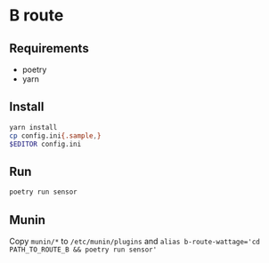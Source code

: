 # B route

## Requirements

- poetry
- yarn

## Install

```sh
yarn install
cp config.ini{.sample,}
$EDITOR config.ini
```

## Run

```sh
poetry run sensor
```

## Munin

Copy `munin/*` to `/etc/munin/plugins` and `alias b-route-wattage='cd PATH_TO_ROUTE_B && poetry run sensor'`
